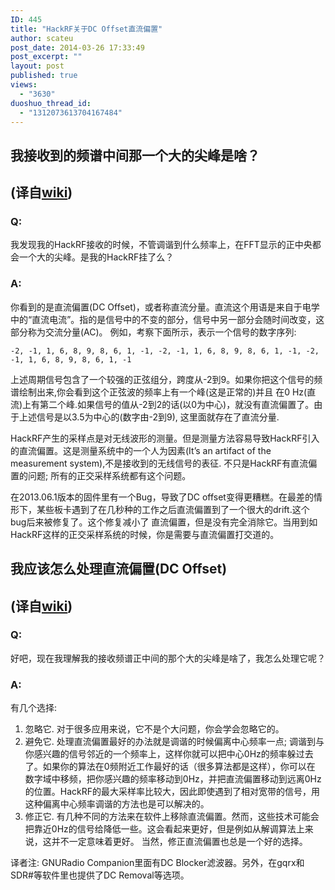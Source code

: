 ```yaml
---
ID: 445
title: "HackRF关于DC Offset直流偏置"
author: scateu
post_date: 2014-03-26 17:33:49
post_excerpt: ""
layout: post
published: true
views:
  - "3630"
duoshuo_thread_id:
  - "1312073613704167484"
---
```

<h2 id="我接收到的频谱中间那一个大的尖峰是啥译自wiki">我接收到的频谱中间那一个大的尖峰是啥？</h2>
<h2>(译自<a href="https://github.com/mossmann/hackrf/wiki/FAQ#what-is-this-big-spike-in-the-center-of-my-received-spectrum">wiki</a>)</h2>
<div id="wmd-preview-section-1366">
<h3 id="q">Q:</h3>
我发现我的HackRF接收的时候，不管调谐到什么频率上，在FFT显示的正中央都会一个大的尖峰。是我的HackRF挂了么？

</div>
<div id="wmd-preview-section-4177">
<h3 id="a">A:</h3>
你看到的是直流偏置(DC Offset)，或者称直流分量。直流这个用语是来自于电学中的“直流电流”。指的是信号中的不变的部分，信号中另一部分会随时间改变，这部分称为交流分量(AC)。 例如，考察下面所示，表示一个信号的数字序列:

</div>
<div id="wmd-preview-section-6358">
<pre><code>-2, -1, 1, 6, 8, 9, 8, 6, 1, -1, -2, -1, 1, 6, 8, 9, 8, 6, 1, -1, -2, -1, 1, 6, 8, 9, 8, 6, 1, -1</code></pre>
上述周期信号包含了一个较强的正弦组分，跨度从-2到9。如果你把这个信号的频谱绘制出来,你会看到这个正弦波的频率上有一个峰(这是正常的)并且 在0 Hz(直流)上有第二个峰.如果信号的值从-2到2的话(以0为中心)，就没有直流偏置了。由于上述信号是以3.5为中心的(数字由-2到9), 这里面就存在了直流分量.

HackRF产生的采样点是对无线波形的测量。但是测量方法容易导致HackRF引入的直流偏置。这是测量系统中的一个人为因素(It’s an artifact of the measurement system),不是接收到的无线信号的表征. 不只是HackRF有直流偏置的问题; 所有的正交采样系统都有这个问题。

在2013.06.1版本的固件里有一个Bug，导致了DC offset变得更糟糕。在最差的情形下，某些板卡遇到了在几秒种的工作之后直流偏置到了一个很大的drift.这个bug后来被修复了。这个修复减小了 直流偏置，但是没有完全消除它。当用到如HackRF这样的正交采样系统的时候，你是需要与直流偏置打交道的。

</div>
<div id="wmd-preview-section-6419">
<h2 id="我应该怎么处理直流偏置dc-offset-译自wiki">我应该怎么处理直流偏置(DC Offset)</h2>
<h2>(译自<a href="https://github.com/mossmann/hackrf/wiki/FAQ#how-do-i-deal-with-the-dc-offset">wiki</a>)</h2>
</div>
<div id="wmd-preview-section-1630">
<h3 id="q-1">Q:</h3>
好吧，现在我理解我的接收频谱正中间的那个大的尖峰是啥了，我怎么处理它呢？

</div>
<div id="wmd-preview-section-3591">
<h3 id="a-1">A:</h3>
有几个选择:
<ol>
	<li>忽略它. 对于很多应用来说，它不是个大问题，你会学会忽略它的。</li>
	<li>避免它. 处理直流偏置最好的办法就是调谐的时候偏离中心频率一点; 调谐到与你感兴趣的信号邻近的一个频率上，这样你就可以把中心0Hz的频率躲过去了。如果你的算法在0频附近工作最好的话（很多算法都是这样），你可以在 数字域中移频，把你感兴趣的频率移动到0Hz，并把直流偏置移动到远离0Hz的位置。HackRF的最大采样率比较大，因此即使遇到了相对宽带的信号，用 这种偏离中心频率调谐的方法也是可以解决的。</li>
	<li>修正它. 有几种不同的方法来在软件上移除直流偏置。然而，这些技术可能会把靠近0Hz的信号给降低一些。这会看起来更好，但是例如从解调算法上来 说，这并不一定意味着更好。 当然，修正直流偏置也总是一个好的选择。</li>
</ol>
译者注: GNURadio Companion里面有DC Blocker滤波器。另外，在gqrx和SDR#等软件里也提供了DC Removal等选项。

</div>
